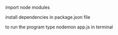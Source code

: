 import node modules

install dependencies in package.json file

to run the program type nodemon app.js in terminal
